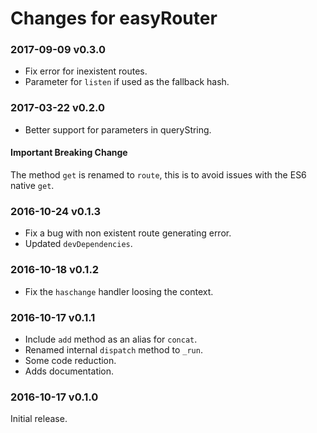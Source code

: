 # Changes for easyRouter

### 2017-09-09 v0.3.0
- Fix error for inexistent routes.
- Parameter for `listen` if used as the fallback hash.

### 2017-03-22 v0.2.0
- Better support for parameters in queryString.

#### Important Breaking Change

The method `get` is renamed to `route`, this is to avoid issues with the ES6 native `get`.

### 2016-10-24 v0.1.3

- Fix a bug with non existent route generating error.
- Updated `devDependencies`.

### 2016-10-18 v0.1.2

- Fix the `haschange` handler loosing the context.

### 2016-10-17 v0.1.1

- Include `add` method as an alias for `concat`.
- Renamed internal `dispatch` method to `_run`.
- Some code reduction.
- Adds documentation.

### 2016-10-17 v0.1.0

Initial release.
